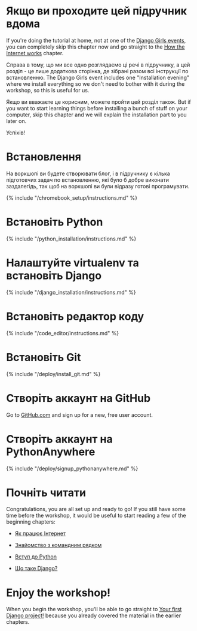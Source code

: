 # Якщо ви проходите цей підручник вдома

If you're doing the tutorial at home, not at one of the [Django Girls events](https://djangogirls.org/events/), you can completely skip this chapter now and go straight to the [How the Internet works](../how_the_internet_works/README.md) chapter.

Справа в тому, що ми все одно розглядаємо ці речі в підручнику, а цей розділ - це лише додаткова сторінка, де зібрані разом всі інструкції по встановленню. The Django Girls event includes one "Installation evening" where we install everything so we don't need to bother with it during the workshop, so this is useful for us.

Якщо ви вважаєте це корисним, можете пройти цей розділ також. But if you want to start learning things before installing a bunch of stuff on your computer, skip this chapter and we will explain the installation part to you later on.

Успіхів!

# Встановлення

На воркшопі ви будете створювати блог, і в підручнику є кілька підготовчих задач по встановленню, які було б добре виконати заздалегідь, так щоб на воркшопі ви були відразу готові програмувати.

<!--sec data-title="Chromebook setup (if you're using one)"
data-id="chromebook_setup" data-collapse=true ces--> {% include "/chromebook_setup/instructions.md" %} 

<!--endsec-->

# Встановіть Python

{% include "/python_installation/instructions.md" %}

# Налаштуйте virtualenv та встановіть Django

{% include "/django_installation/instructions.md" %}

# Встановіть редактор коду

{% include "/code_editor/instructions.md" %}

# Встановіть Git

{% include "/deploy/install_git.md" %}

# Створіть аккаунт на GitHub

Go to [GitHub.com](https://www.github.com) and sign up for a new, free user account.

# Створіть аккаунт на PythonAnywhere

{% include "/deploy/signup_pythonanywhere.md" %}

# Почніть читати

Congratulations, you are all set up and ready to go! If you still have some time before the workshop, it would be useful to start reading a few of the beginning chapters:

* [Як працює Інтернет](../how_the_internet_works/README.md)

* [Знайомство з командним рядком](../intro_to_command_line/README.md)

* [Вступ до Python](../python_introduction/README.md)

* [Що таке Django?](../django/README.md)

# Enjoy the workshop!

When you begin the workshop, you'll be able to go straight to [Your first Django project!](../django_start_project/README.md) because you already covered the material in the earlier chapters.